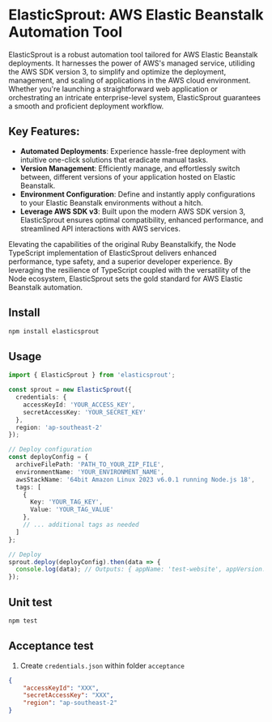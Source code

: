 # ElasticSprout: AWS Elastic Beanstalk Automation Tool

ElasticSprout is a robust automation tool tailored for AWS Elastic Beanstalk deployments. It harnesses the power of AWS's managed service, utiliding the AWS SDK version 3, to simplify and optimize the deployment, management, and scaling of applications in the AWS cloud environment. Whether you're launching a straightforward web application or orchestrating an intricate enterprise-level system, ElasticSprout guarantees a smooth and proficient deployment workflow.

## Key Features:
- **Automated Deployments**: Experience hassle-free deployment with intuitive one-click solutions that eradicate manual tasks.
- **Version Management**: Efficiently manage, and effortlessly switch between, different versions of your application hosted on Elastic Beanstalk.
- **Environment Configuration**:  Define and instantly apply configurations to your Elastic Beanstalk environments without a hitch.
- **Leverage AWS SDK v3**: Built upon the modern AWS SDK version 3, ElasticSprout ensures optimal compatibility, enhanced performance, and streamlined API interactions with AWS services.

Elevating the capabilities of the original Ruby Beanstalkify, the Node TypeScript implementation of ElasticSprout delivers enhanced performance, type safety, and a superior developer experience. By leveraging the resilience of TypeScript coupled with the versatility of the Node ecosystem, ElasticSprout sets the gold standard for AWS Elastic Beanstalk automation.

## Install
```bash
npm install elasticsprout
```

## Usage
```typescript
import { ElasticSprout } from 'elasticsprout';

const sprout = new ElasticSprout({
  credentials: {
    accessKeyId: 'YOUR_ACCESS_KEY',
    secretAccessKey: 'YOUR_SECRET_KEY'
  },
  region: 'ap-southeast-2'
});

// Deploy configuration
const deployConfig = {
  archiveFilePath: 'PATH_TO_YOUR_ZIP_FILE',
  environmentName: 'YOUR_ENVIRONMENT_NAME',
  awsStackName: '64bit Amazon Linux 2023 v6.0.1 running Node.js 18',
  tags: [
    {
      Key: 'YOUR_TAG_KEY',
      Value: 'YOUR_TAG_VALUE'
    },
    // ... additional tags as needed
  ]
};

// Deploy
sprout.deploy(deployConfig).then(data => {
  console.log(data); // Outputs: { appName: 'test-website', appVersion: 'foo', envName: 'test-website-prod', envUrl: 'tech-website-12345.ap-southeast-2.elasticbeanstalk.com' }
});

```

## Unit test

```bash
npm test
```

## Acceptance test
1. Create `credentials.json` within folder `acceptance`
```JSON
{
    "accessKeyId": "XXX",
    "secretAccessKey": "XXX",
    "region": "ap-southeast-2"
}
```
